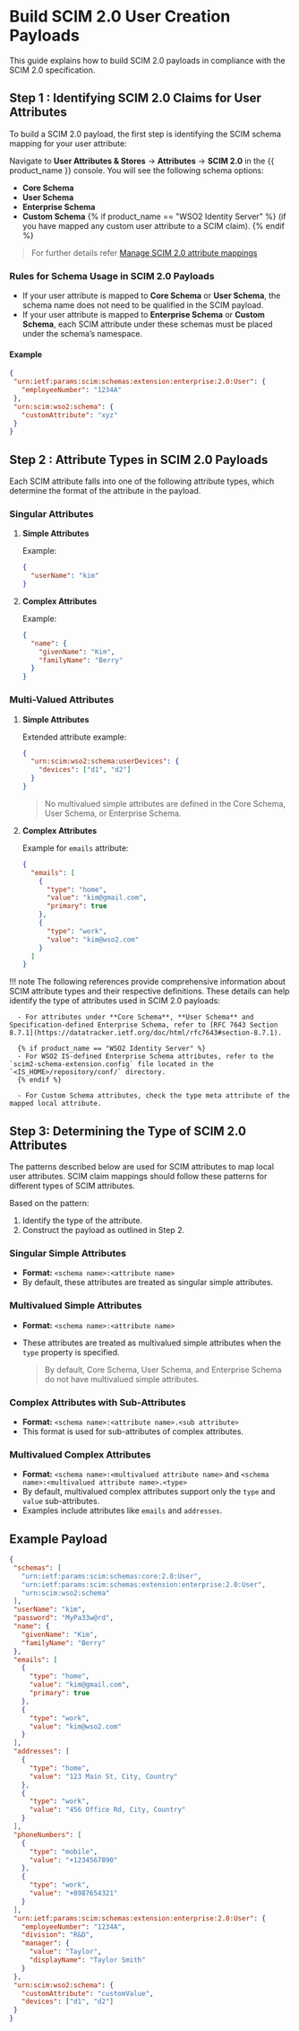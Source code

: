 # Build SCIM 2.0 User Creation Payloads


This guide explains how to build SCIM 2.0 payloads in compliance with the SCIM 2.0 specification.


## Step 1 : Identifying SCIM 2.0 Claims for User Attributes


To build a SCIM 2.0 payload, the first step is identifying the SCIM schema mapping for your user attribute:


Navigate to **User Attributes & Stores** → **Attributes** → **SCIM 2.0** in the {{ product_name }} console. You will see the following schema options:

  - **Core Schema**
  - **User Schema**
  - **Enterprise Schema**
  - **Custom Schema**  {% if product_name == "WSO2 Identity Server" %} (if you have mapped any custom user attribute to a SCIM claim). {% endif %} 


> For further details refer [Manage SCIM 2.0 attribute mappings]({{base_path}}/guides/users/attributes/manage-scim2-attribute-mappings)


### Rules for Schema Usage in SCIM 2.0 Payloads


- If your user attribute is mapped to **Core Schema** or **User Schema**, the schema name does not need to be qualified in the SCIM payload.
- If your user attribute is mapped to **Enterprise Schema** or **Custom Schema**, each SCIM attribute under these schemas must be placed under the schema’s namespace.


#### Example
```json
{
 "urn:ietf:params:scim:schemas:extension:enterprise:2.0:User": {
   "employeeNumber": "1234A"
 },
 "urn:scim:wso2:schema": {
   "customAttribute": "xyz"
 }
}


```


## Step 2 : Attribute Types in SCIM 2.0 Payloads


Each SCIM attribute falls into one of the following attribute types, which determine the format of the attribute in the payload.


### Singular Attributes

1. **Simple Attributes**

    Example:
    ```json
    {
      "userName": "kim"
    }
    ```


2. **Complex Attributes**

    Example:
    ```json
    {
      "name": {
        "givenName": "Kim",
        "familyName": "Berry"
      }
    }
    ```


### Multi-Valued Attributes
1. **Simple Attributes**

    Extended attribute example:
    ```json
    {
      "urn:scim:wso2:schema:userDevices": {
        "devices": ["d1", "d2"]
      }
    }
    ```

    > No multivalued simple attributes are defined in the Core Schema, User Schema, or Enterprise Schema.


2. **Complex Attributes**

    Example for `emails` attribute:
    ```json
    {
      "emails": [
        {
          "type": "home",
          "value": "kim@gmail.com",
          "primary": true
        },
        {
          "type": "work",
          "value": "kim@wso2.com"
        }
      ]
    }
    ```

!!! note
    The following references provide comprehensive information about SCIM attribute types and their respective definitions. These details can help identify the type of attributes used in SCIM 2.0 payloads:

      - For attributes under **Core Schema**, **User Schema** and Specification-defined Enterprise Schema, refer to [RFC 7643 Section 8.7.1](https://datatracker.ietf.org/doc/html/rfc7643#section-8.7.1).

      {% if product_name == "WSO2 Identity Server" %}
      - For WSO2 IS-defined Enterprise Schema attributes, refer to the `scim2-schema-extension.config` file located in the `<IS_HOME>/repository/conf/` directory.
      {% endif %} 

      - For Custom Schema attributes, check the type meta attribute of the mapped local attribute.

## Step 3: Determining the Type of SCIM 2.0 Attributes

The patterns described below are used for SCIM attributes to map local user attributes. SCIM claim mappings should follow these patterns for different types of SCIM attributes.

Based on the pattern:

  1. Identify the type of the attribute.
  2. Construct the payload as outlined in Step 2.


### Singular Simple Attributes


- **Format:** `<schema name>:<attribute name>`
- By default, these attributes are treated as singular simple attributes.


### Multivalued Simple Attributes


- **Format:** `<schema name>:<attribute name>`
- These attributes are treated as multivalued simple attributes when the `type` property is specified.


  > By default, Core Schema, User Schema, and Enterprise Schema do not have multivalued simple attributes.


### Complex Attributes with Sub-Attributes


- **Format:** `<schema name>:<attribute name>.<sub attribute>`
- This format is used for sub-attributes of complex attributes.


### Multivalued Complex Attributes


- **Format:** `<schema name>:<multivalued attribute name>` and `<schema name>:<multivalued attribute name>.<type>`
- By default, multivalued complex attributes support only the `type` and `value` sub-attributes.
- Examples include attributes like `emails` and `addresses`.


## Example Payload
```json
{
 "schemas": [
   "urn:ietf:params:scim:schemas:core:2.0:User",
   "urn:ietf:params:scim:schemas:extension:enterprise:2.0:User",
   "urn:scim:wso2:schema"
 ],
 "userName": "kim",
 "password": "MyPa33w@rd",
 "name": {
   "givenName": "Kim",
   "familyName": "Berry"
 },
 "emails": [
   {
     "type": "home",
     "value": "kim@gmail.com",
     "primary": true
   },
   {
     "type": "work",
     "value": "kim@wso2.com"
   }
 ],
 "addresses": [
   {
     "type": "home",
     "value": "123 Main St, City, Country"
   },
   {
     "type": "work",
     "value": "456 Office Rd, City, Country"
   }
 ],
 "phoneNumbers": [
   {
     "type": "mobile",
     "value": "+1234567890"
   },
   {
     "type": "work",
     "value": "+0987654321"
   }
 ],
 "urn:ietf:params:scim:schemas:extension:enterprise:2.0:User": {
   "employeeNumber": "1234A",
   "division": "R&D",
   "manager": {
     "value": "Taylor",
     "displayName": "Taylor Smith"
   }
 },
 "urn:scim:wso2:schema": {
   "customAttribute": "customValue",
   "devices": ["d1", "d2"]
 }
}
```

